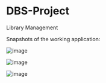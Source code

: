 # DBS-Project
Library Management

Snapshots of the working application:

![image](https://github.com/Sreya-C/DBS-Project/assets/98732604/5bd2966d-0060-4604-93b2-70d62fc3c6da)


![image](https://github.com/Sreya-C/DBS-Project/assets/98732604/ddc42fe2-b456-4187-b258-d8c1db2c2a6b)


![image](https://github.com/Sreya-C/DBS-Project/assets/98732604/60b470eb-1276-45ef-b799-d626223c5fae)

